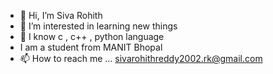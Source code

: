 - 👋 Hi, I’m Siva Rohith
- 👀 I’m interested in learning new things
- 🌱 I know  c , c++ , python language 
- I am a student from MANIT Bhopal
- 📫 How to reach me ... sivarohithreddy2002.rk@gmail.com

<!---
sivarohith1576/sivarohith1576 is a ✨ special ✨ repository because its `README.md` (this file) appears on your GitHub profile.
You can click the Preview link to take a look at your changes.
--->
